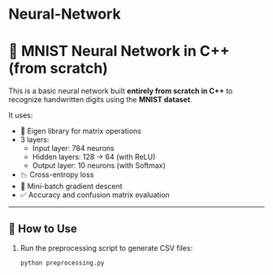 # Neural-Network

# 🧠 MNIST Neural Network in C++ (from scratch)

This is a basic neural network built **entirely from scratch in C++** to recognize handwritten digits using the **MNIST dataset**.

It uses:

- 🧮 Eigen library for matrix operations
- 3 layers:  
  - Input layer: 784 neurons  
  - Hidden layers: 128 → 64 (with ReLU)  
  - Output layer: 10 neurons (with Softmax)
- 📉 Cross-entropy loss
- 🔁 Mini-batch gradient descent
- ✅ Accuracy and confusion matrix evaluation

---

## 🔧 How to Use

1. Run the preprocessing script to generate CSV files:
   ```bash
   python preprocessing.py
   ```
